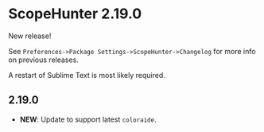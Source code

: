 # ScopeHunter 2.19.0

New release!

See `Preferences->Package Settings->ScopeHunter->Changelog` for more info on previous releases.

A restart of Sublime Text is most likely required.

## 2.19.0

- **NEW**: Update to support latest `coloraide`.
